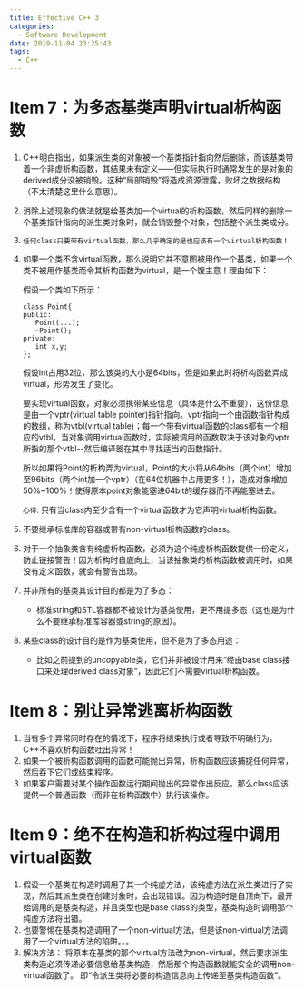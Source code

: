 ```yaml
---
title: Effective C++ 3
categories:
  - Software Development
date: 2019-11-04 23:25:43
tags:
  - C++
---
```

# Item 7：为多态基类声明virtual析构函数
1. C++明白指出，如果派生类的对象被一个基类指针指向然后删除，而该基类带着一个非虚析构函数，其结果未有定义——但实际执行时通常发生的是对象的derived成分没被销毁。这种“局部销毁”将造成资源泄露，败坏之数据结构（不太清楚这里什么意思）。
2. 消除上述现象的做法就是给基类加一个virtual的析构函数，然后同样的删除一个基类指针指向的派生类对象时，就会销毁整个对象，包括整个派生类成分。
3. `任何class只要带有virtual函数，那么几乎确定的是也应该有一个virtual析构函数！`
4. 如果一个类不含virtual函数，那么说明它并不意图被用作一个基类，如果一个类不被用作基类而令其析构函数为virtual，是一个馊主意！理由如下：
   
   假设一个类如下所示：
   ```
   class Point{
   public:
      Point(...);
      ~Point();
   private:
      int x,y;
   };
   ```
   假设int占用32位，那么该类的大小是64bits，但是如果此时将析构函数弄成virtual，形势发生了变化。

   要实现virtual函数，对象必须携带某些信息（具体是什么不重要），这份信息是由一个vptr(virtual table pointer)指针指向。vptr指向一个由函数指针构成的数组，称为vtbl(virtual table)；每一个带有virtual函数的class都有一个相应的vtbl。当对象调用virtual函数时，实际被调用的函数取决于该对象的vptr所指的那个vtbl--然后编译器在其中寻找适当的函数指针。

   所以如果将Point的析构弄为virtual，Point的大小将从64bits（两个int）增加至96bits（两个int加一个vptr）（在64位机器中占用更多！），造成对象增加50%~100%！使得原本point对象能塞进64bit的缓存器而不再能塞进去。

   `心得`: 只有当class内至少含有一个virtual函数才为它声明virtual析构函数。
5. 不要继承标准库的容器或带有non-virtual析构函数的class。
6. 对于一个抽象类含有纯虚析构函数，必须为这个纯虚析构函数提供一份定义，防止链接警告！因为析构时自底向上，当该抽象类的析构函数被调用时，如果没有定义函数，就会有警告出现。
7. 并非所有的基类其设计目的都是为了多态：
   - 标准string和STL容器都不被设计为基类使用，更不用提多态（这也是为什么不要继承标准库容器或string的原因）。
8. 某些class的设计目的是作为基类使用，但不是为了多态用途：
   - 比如之前提到的uncopyable类，它们并非被设计用来“经由base class接口来处理derived class对象”，因此它们不需要virtual析构函数。

# Item 8：别让异常逃离析构函数
1. 当有多个异常同时存在的情况下，程序将结束执行或者导致不明确行为。C++不喜欢析构函数吐出异常！
2. 如果一个被析构函数调用的函数可能抛出异常，析构函数应该捕捉任何异常，然后吞下它们或结束程序。
3. 如果客户需要对某个操作函数运行期间抛出的异常作出反应，那么class应该提供一个普通函数（而非在析构函数中）执行该操作。

# Item 9：绝不在构造和析构过程中调用virtual函数
1. 假设一个基类在构造时调用了其一个纯虚方法，该纯虚方法在派生类进行了实现，然后其派生类在创建对象时，会出现错误。因为构造时是自顶向下，最开始调用的是基类构造，并且类型也是base class的类型，基类构造时调用那个纯虚方法将出错。
2. 也要警惕在基类构造调用了一个non-virtual方法，但是该non-virtual方法调用了一个virtual方法的陷阱。。。
3. 解决方法：
   将原本在基类的那个virtual方法改为non-virtual，然后要求派生类构造必须传递必要信息给基类构造，然后那个构造函数就能安全的调用non-virtual函数了。
   即“令派生类将必要的构造信息向上传递至基类构造函数”。